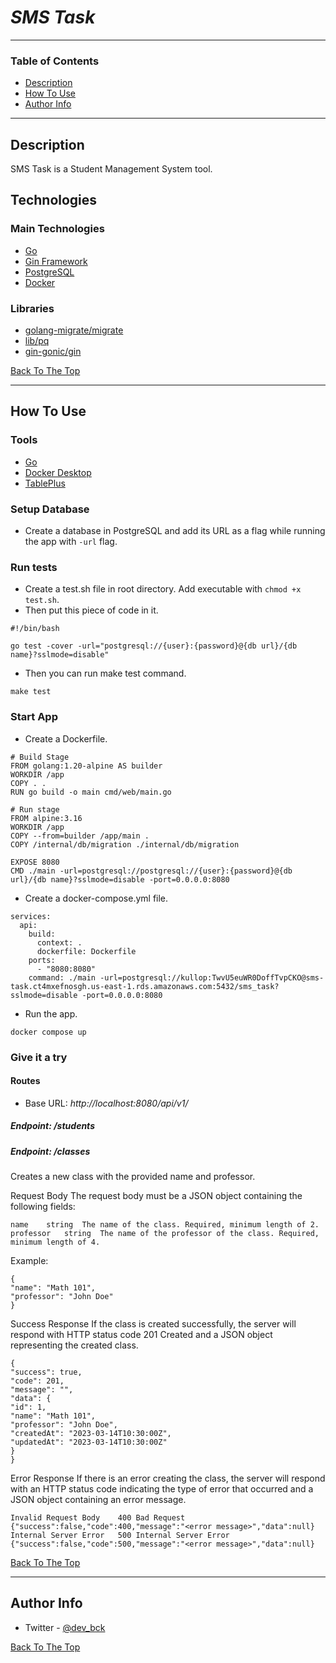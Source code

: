 # _SMS Task_


---

### Table of Contents

- [Description](#description)
- [How To Use](#how-to-use)
- [Author Info](#author-info)

---

## Description

SMS Task is a Student Management System tool. 

## Technologies

### Main Technologies

- [Go](https://go.dev/)
- [Gin Framework](https://github.com/gin-gonic/gin)
- [PostgreSQL](https://www.postgresql.org/)
- [Docker](https://www.docker.com/)

### Libraries

- [golang-migrate/migrate](https://github.com/golang-migrate/migrate)
- [lib/pq](https://github.com/lib/pq)
- [gin-gonic/gin](https://github.com/gin-gonic/gin)

[Back To The Top](#sms-task)

---

## How To Use

### Tools

- [Go](https://go.dev/dl/)
- [Docker Desktop](https://www.docker.com/products/docker-desktop/)
- [TablePlus](https://tableplus.com/download)

### Setup Database

- Create a database in PostgreSQL and add its URL as a flag while running the app with ```-url``` flag.

### Run tests

- Create a test.sh file in root directory. Add executable with ```chmod +x test.sh```.
- Then put this piece of code in it.

```
#!/bin/bash

go test -cover -url="postgresql://{user}:{password}@{db url}/{db name}?sslmode=disable"
```

- Then you can run make test command.

```
make test
```

### Start App

- Create a Dockerfile.

```
# Build Stage
FROM golang:1.20-alpine AS builder
WORKDIR /app
COPY . .
RUN go build -o main cmd/web/main.go

# Run stage
FROM alpine:3.16
WORKDIR /app
COPY --from=builder /app/main .
COPY /internal/db/migration ./internal/db/migration

EXPOSE 8080
CMD ./main -url=postgresql://postgresql://{user}:{password}@{db url}/{db name}?sslmode=disable -port=0.0.0.0:8080
```

- Create a docker-compose.yml file.

```
services:
  api:
    build:
      context: .
      dockerfile: Dockerfile
    ports:
      - "8080:8080"
    command: ./main -url=postgresql://kullop:TwvU5euWR0DoffTvpCKO@sms-task.ct4mxefnosgh.us-east-1.rds.amazonaws.com:5432/sms_task?sslmode=disable -port=0.0.0.0:8080
```

- Run the app.

```
docker compose up
```

### Give it a try

#### Routes

- Base URL: _http://localhost:8080/api/v1/_

##### Endpoint: /students

##### Endpoint: /classes

Creates a new class with the provided name and professor.

Request Body
The request body must be a JSON object containing the following fields:

```
name	string	The name of the class. Required, minimum length of 2.
professor	string	The name of the professor of the class. Required, minimum length of 4.
```

Example:

```
{
"name": "Math 101",
"professor": "John Doe"
}
```

Success Response
If the class is created successfully, the server will respond with HTTP status code 201 Created and a JSON object representing the created class.

```
{
"success": true,
"code": 201,
"message": "",
"data": {
"id": 1,
"name": "Math 101",
"professor": "John Doe",
"createdAt": "2023-03-14T10:30:00Z",
"updatedAt": "2023-03-14T10:30:00Z"
}
}
```
Error Response
If there is an error creating the class, the server will respond with an HTTP status code indicating the type of error that occurred and a JSON object containing an error message.

```
Invalid Request Body	400 Bad Request	{"success":false,"code":400,"message":"<error message>","data":null}
Internal Server Error	500 Internal Server Error	{"success":false,"code":500,"message":"<error message>","data":null}
```
[Back To The Top](#sms-task)

---

## Author Info

- Twitter - [@dev_bck](https://twitter.com/dev_bck)

[Back To The Top](#sms-task)